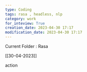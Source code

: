```yaml
---
type: Coding  
tags: rasa , headless, nlp
category: work
for_inteview: True
creation_date: 2023-04-30 17:17
modification_date: 2023-04-30 17:17
---
```


  
Current Folder : Rasa




[[30-04-2023]]


action
